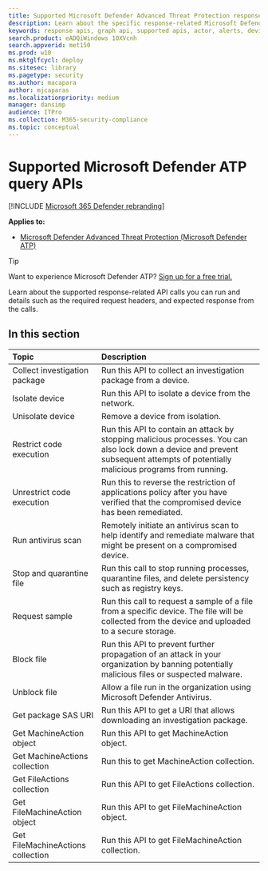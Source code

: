 ```yaml
---
title: Supported Microsoft Defender Advanced Threat Protection response APIs  
description: Learn about the specific response-related Microsoft Defender Advanced Threat Protection API calls. 
keywords: response apis, graph api, supported apis, actor, alerts, device, user, domain, ip, file
search.product: eADQiWindows 10XVcnh
search.appverid: met150
ms.prod: w10
ms.mktglfcycl: deploy
ms.sitesec: library
ms.pagetype: security
ms.author: macapara
author: mjcaparas
ms.localizationpriority: medium
manager: dansimp
audience: ITPro
ms.collection: M365-security-compliance 
ms.topic: conceptual
---
```


# Supported Microsoft Defender ATP query APIs 

[!INCLUDE [Microsoft 365 Defender rebranding](../../includes/microsoft-defender.md)]


**Applies to:**
- [Microsoft Defender Advanced Threat Protection (Microsoft Defender ATP)](https://go.microsoft.com/fwlink/p/?linkid=2146631)

> [!TIP]
> Want to experience Microsoft Defender ATP? [Sign up for a free trial.](https://www.microsoft.com/microsoft-365/windows/microsoft-defender-atp?ocid=docs-wdatp-supported-response-apis-abovefoldlink) 

Learn about the supported response-related API calls you can run and details such as the required request headers, and expected response from the calls.

## In this section
Topic | Description
:---|:---
Collect investigation package | Run this API to collect an investigation package from a device.
Isolate device | Run this API to isolate a device from the network.
Unisolate device | Remove a device from isolation. 
Restrict code execution | Run this API to contain an attack by stopping malicious processes. You can also lock down a device and prevent subsequent attempts of potentially malicious programs from running.
Unrestrict code execution | Run this to reverse the restriction of applications policy after you have verified that the compromised device has been remediated.
Run antivirus scan | Remotely initiate an antivirus scan to help identify and remediate malware that might be present on a compromised device.
Stop and quarantine file |  Run this call to stop running processes, quarantine  files, and delete persistency such as registry keys.
Request sample | Run this call to request a sample of a file from a specific device. The file will be collected from the device and uploaded to a secure storage.
Block file | Run this API to prevent further propagation of an attack in your organization by banning potentially malicious files or suspected malware. 
Unblock file | Allow a file run in the organization using Microsoft Defender Antivirus.
Get package SAS URI | Run this API to get a URI that allows downloading an investigation package.
Get MachineAction object | Run this API to get MachineAction object.
Get MachineActions collection | Run this to get MachineAction collection.
Get FileActions collection | Run this API to get FileActions collection.
Get FileMachineAction object | Run this API to get FileMachineAction object.
Get FileMachineActions collection | Run this API to get FileMachineAction collection.
